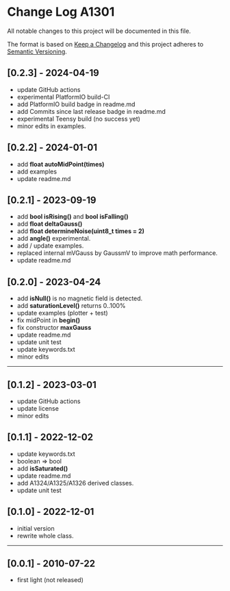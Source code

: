 # Change Log A1301

All notable changes to this project will be documented in this file.

The format is based on [Keep a Changelog](http://keepachangelog.com/)
and this project adheres to [Semantic Versioning](http://semver.org/).


## [0.2.3] - 2024-04-19
- update GitHub actions
- experimental PlatformIO build-CI
- add PlatformIO build badge in readme.md
- add Commits since last release badge in readme.md
- experimental Teensy build (no success yet)
- minor edits in examples.


## [0.2.2] - 2024-01-01
- add **float autoMidPoint(times)**
- add examples 
- update readme.md

## [0.2.1] - 2023-09-19
- add **bool isRising()** and **bool isFalling()**
- add **float deltaGauss()**
- add **float determineNoise(uint8_t times = 2)**
- add **angle()** experimental.
- add / update examples.
- replaced internal mVGauss by GaussmV to improve math performance.
- update readme.md

## [0.2.0] - 2023-04-24
- add **isNull()** is no magnetic field is detected.
- add **saturationLevel()** returns 0..100%
- update examples (plotter + test)
- fix midPoint in **begin()**
- fix constructor **maxGauss**
- update readme.md
- update unit test
- update keywords.txt
- minor edits

----

## [0.1.2] - 2023-03-01
- update GitHub actions
- update license
- minor edits

## [0.1.1] - 2022-12-02
- update keywords.txt
- boolean => bool
- add **isSaturated()**
- update readme.md
- add A1324/A1325/A1326 derived classes.
- update unit test

## [0.1.0] - 2022-12-01
- initial version
- rewrite whole class.

----

## [0.0.1] - 2010-07-22
- first light (not released)

